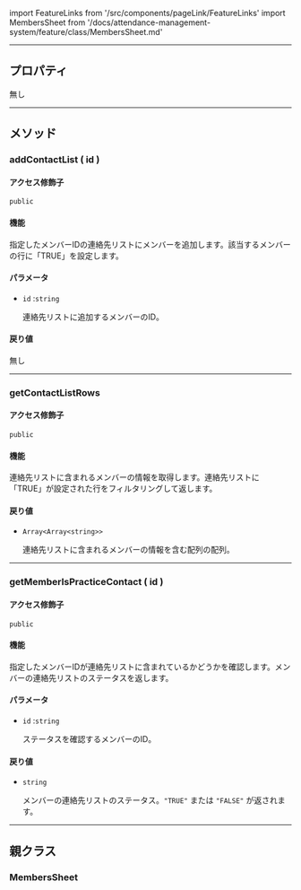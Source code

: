 import FeatureLinks from '/src/components/pageLink/FeatureLinks'
import MembersSheet from '/docs/attendance-management-system/feature/class/MembersSheet.md'

<FeatureLinks component='MembersInfoSheet' type='class' project='attendance-management-system' />

---

## プロパティ
無し

---

## メソッド

### addContactList ( id )
#### アクセス修飾子
`public`

#### 機能
指定したメンバーIDの連絡先リストにメンバーを追加します。該当するメンバーの行に「TRUE」を設定します。

#### パラメータ
- `id` :`string`

  連絡先リストに追加するメンバーのID。

#### 戻り値
無し

---

### getContactListRows
#### アクセス修飾子
`public`

#### 機能
連絡先リストに含まれるメンバーの情報を取得します。連絡先リストに「TRUE」が設定された行をフィルタリングして返します。


#### 戻り値
- `Array<Array<string>>`

  連絡先リストに含まれるメンバーの情報を含む配列の配列。

---

### getMemberIsPracticeContact ( id )
#### アクセス修飾子
`public`

#### 機能
指定したメンバーIDが連絡先リストに含まれているかどうかを確認します。メンバーの連絡先リストのステータスを返します。

#### パラメータ
- `id` :`string`

  ステータスを確認するメンバーのID。

#### 戻り値
- `string`

  メンバーの連絡先リストのステータス。`"TRUE"` または `"FALSE"` が返されます。

---

## 親クラス
### MembersSheet
> <MembersSheet />